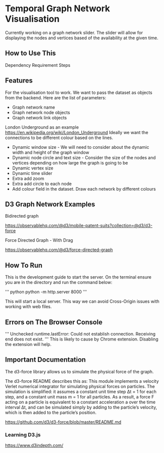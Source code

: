 # Temporal Graph Network Visualisation

Currently working on a graph network slider. The slider will allow for displaying the nodes and vertices based of the availability at the given time.

## How to Use This

Dependency
Requirement 
Steps 

## Features

For the visualisation tool to work. We want to pass the dataset as objects from the backend. Here are the list of parameters:

* Graph network name
* Graph network node objects
* Graph network link objects

London Underground as an example
https://en.wikipedia.org/wiki/London_Underground
Ideally we want the connections to be different colour based on the lines.

* Dynamic window size - We will need to consider about the dynamic width and height of the graph window
* Dynamic node circle and text size - Consider the size of the nodes and vertices depending on how large the graph is going to be
* Dynamic vertex size
* Dynamic time slider 
* Extra add zoom
* Extra add circle to each node
* Add colour field in the dataset. Draw each network by different colours

## D3 Graph Network Examples

Bidirected graph

https://observablehq.com/@d3/mobile-patent-suits?collection=@d3/d3-force

Force Directed Graph - With Drag

https://observablehq.com/@d3/force-directed-graph

## How To Run
This is the development guide to start the server. On the terminal ensure you are in the directory and run the command below:

''' python
python -m http.server 8000
'''

This will start a local server. This way we can avoid Cross-Origin issues with working with web files.

## Errors on The Browser Console
'''
Unchecked runtime.lastError: Could not establish connection. Receiving end does not exist. 
'''
This is likely to cause by Chrome extension. Disabling the extension will help.

## Important Documentation


The d3-force library allows us to simulate the physical force of the graph.

The d3-force README describes this as:
This module implements a velocity Verlet numerical integrator for simulating physical forces on particles. The simulation is simplified: it assumes a constant unit time step Δt = 1 for each step, and a constant unit mass m = 1 for all particles. As a result, a force F acting on a particle is equivalent to a constant acceleration a over the time interval Δt, and can be simulated simply by adding to the particle’s velocity, which is then added to the particle’s position.

https://github.com/d3/d3-force/blob/master/README.md

### Learning D3.js

https://www.d3indepth.com/

